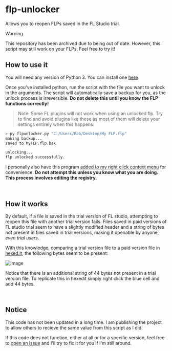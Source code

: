 # flp-unlocker
Allows you to reopen FLPs saved in the FL Studio trial.

> [!WARNING]
> This repository has been archived due to being out of date. However, this script may still work on your FLPs. Feel free to try it! 

## How to use it
You will need any version of Python 3. You can install one [here](https://www.python.org/downloads/).

Once you've installed python, run the script with the file you want to unlock in the arguments. The script will automatically save a backup for you, as the unlock process is irreversible. **Do not delete this until you know the FLP functions correctly!**

> Note: Some FL plugins will not work when using an unlocked flp. Try to find and avoid plugins like these as most of them will delete your settings entirely when this happens.

```bash
> py flpunlocker.py "C:/Users/Bob/Desktop/My FLP.flp"
making backup...
saved to MyFLP.flp.bak

unlocking...
flp unlocked successfully.
```

I personally also have this program [added to my right click context menu](https://www.wikihow.com/Add-New-Options-to-Right-Click-Menu-in-Windows) for convenience. **Do not attempt this unless you know what you are doing. This process involves editing the registry.**

<br>

## How it works
By default, if a file is saved in the trial version of FL studio, attempting to reopen this file with another trial version fails. Files saved in paid versions of FL studio trial seem to have a slightly modified header and a string of bytes not present in files saved in trial versions, making it openable by anyone, *even trial users*.

With this knowledge, comparing a trial version file to a paid version file in [hexed.it](https://hexed.it), the following bytes seem to be present:

![image](https://user-images.githubusercontent.com/29684696/264918285-136b02f2-53be-42aa-815f-43b35ae928c4.png)

Notice that there is an additional string of 44 bytes not present in a trial version file. To replicate this in hexedit simply right click the blue cell and add 44 bytes.

<br>

## Notice
This code has not been updated in a long time. I am publishing the project to allow others to recieve the same value from this script as I did.

If this code does not function, either at all or for a specific version, feel free to [open an issue](https://github.com/flxwed/flp-unlocker/issues/new) and I'll try to fix it for you if I'm still around.
